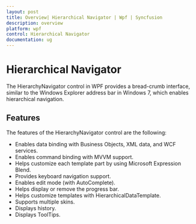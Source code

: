 ```yaml
---
layout: post
title: Overview| Hierarchical Navigator | Wpf | Syncfusion
description: overview
platform: wpf
control: Hierarchical Navigator
documentation: ug
---
```


# Hierarchical Navigator

The HierarchyNavigator control in WPF provides a bread-crumb interface, similar to the Windows Explorer address bar in Windows 7, which enables hierarchical navigation. 

## Features

The features of the HierarchyNavigator control are the following:

* Enables data binding with Business Objects, XML data, and WCF services.
* Enables command binding with MVVM support.
* Helps customize each template part by using Microsoft Expression Blend.
* Provides keyboard navigation support.
* Enables edit mode (with AutoComplete).
* Helps display or remove the progress bar.
* Helps customize templates with HierarchicalDataTemplate.
* Supports multiple skins.
* Displays history.
* Displays ToolTips.



